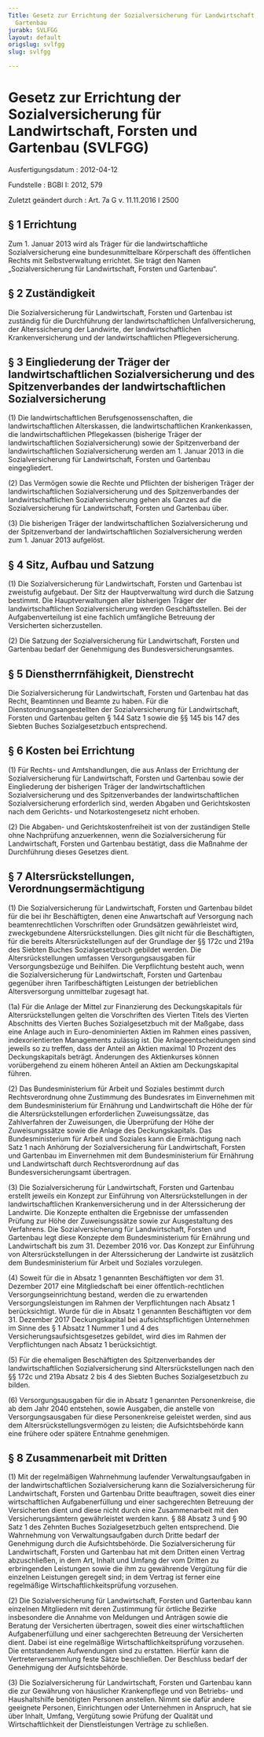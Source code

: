 ```yaml
---
Title: Gesetz zur Errichtung der Sozialversicherung für Landwirtschaft, Forsten und
  Gartenbau
jurabk: SVLFGG
layout: default
origslug: svlfgg
slug: svlfgg

---
```


# Gesetz zur Errichtung der Sozialversicherung für Landwirtschaft, Forsten und Gartenbau (SVLFGG)

Ausfertigungsdatum
:   2012-04-12

Fundstelle
:   BGBl I: 2012, 579

Zuletzt geändert durch
:   Art. 7a G v. 11.11.2016 I 2500


## § 1 Errichtung

Zum 1. Januar 2013 wird als Träger für die landwirtschaftliche
Sozialversicherung eine bundesunmittelbare Körperschaft des
öffentlichen Rechts mit Selbstverwaltung errichtet. Sie trägt den
Namen „Sozialversicherung für Landwirtschaft, Forsten und Gartenbau“.


## § 2 Zuständigkeit

Die Sozialversicherung für Landwirtschaft, Forsten und Gartenbau ist
zuständig für die Durchführung der landwirtschaftlichen
Unfallversicherung, der Alterssicherung der Landwirte, der
landwirtschaftlichen Krankenversicherung und der landwirtschaftlichen
Pflegeversicherung.


## § 3 Eingliederung der Träger der landwirtschaftlichen Sozialversicherung und des Spitzenverbandes der landwirtschaftlichen Sozialversicherung

(1) Die landwirtschaftlichen Berufsgenossenschaften, die
landwirtschaftlichen Alterskassen, die landwirtschaftlichen
Krankenkassen, die landwirtschaftlichen Pflegekassen (bisherige Träger
der landwirtschaftlichen Sozialversicherung) sowie der Spitzenverband
der landwirtschaftlichen Sozialversicherung werden am 1. Januar 2013
in die Sozialversicherung für Landwirtschaft, Forsten und Gartenbau
eingegliedert.

(2) Das Vermögen sowie die Rechte und Pflichten der bisherigen Träger
der landwirtschaftlichen Sozialversicherung und des Spitzenverbandes
der landwirtschaftlichen Sozialversicherung gehen als Ganzes auf die
Sozialversicherung für Landwirtschaft, Forsten und Gartenbau über.

(3) Die bisherigen Träger der landwirtschaftlichen Sozialversicherung
und der Spitzenverband der landwirtschaftlichen Sozialversicherung
werden zum 1. Januar 2013 aufgelöst.


## § 4 Sitz, Aufbau und Satzung

(1) Die Sozialversicherung für Landwirtschaft, Forsten und Gartenbau
ist zweistufig aufgebaut. Der Sitz der Hauptverwaltung wird durch die
Satzung bestimmt. Die Hauptverwaltungen aller bisherigen Träger der
landwirtschaftlichen Sozialversicherung werden Geschäftsstellen. Bei
der Aufgabenverteilung ist eine fachlich umfängliche Betreuung der
Versicherten sicherzustellen.

(2) Die Satzung der Sozialversicherung für Landwirtschaft, Forsten und
Gartenbau bedarf der Genehmigung des Bundesversicherungsamtes.


## § 5 Dienstherrnfähigkeit, Dienstrecht

Die Sozialversicherung für Landwirtschaft, Forsten und Gartenbau hat
das Recht, Beamtinnen und Beamte zu haben. Für die
Dienstordnungsangestellten der Sozialversicherung für Landwirtschaft,
Forsten und Gartenbau gelten § 144 Satz 1 sowie die §§ 145 bis 147 des
Siebten Buches Sozialgesetzbuch entsprechend.


## § 6 Kosten bei Errichtung

(1) Für Rechts- und Amtshandlungen, die aus Anlass der Errichtung der
Sozialversicherung für Landwirtschaft, Forsten und Gartenbau sowie der
Eingliederung der bisherigen Träger der landwirtschaftlichen
Sozialversicherung und des Spitzenverbandes der landwirtschaftlichen
Sozialversicherung erforderlich sind, werden Abgaben und
Gerichtskosten nach dem Gerichts- und Notarkostengesetz nicht erhoben.

(2) Die Abgaben- und Gerichtskostenfreiheit ist von der zuständigen
Stelle ohne Nachprüfung anzuerkennen, wenn die Sozialversicherung für
Landwirtschaft, Forsten und Gartenbau bestätigt, dass die Maßnahme der
Durchführung dieses Gesetzes dient.


## § 7 Altersrückstellungen, Verordnungsermächtigung

(1) Die Sozialversicherung für Landwirtschaft, Forsten und Gartenbau
bildet für die bei ihr Beschäftigten, denen eine Anwartschaft auf
Versorgung nach beamtenrechtlichen Vorschriften oder Grundsätzen
gewährleistet wird, zweckgebundene Altersrückstellungen. Dies gilt
nicht für die Beschäftigten, für die bereits Altersrückstellungen auf
der Grundlage der §§ 172c und 219a des Siebten Buches Sozialgesetzbuch
gebildet werden. Die Altersrückstellungen umfassen Versorgungsausgaben
für Versorgungsbezüge und Beihilfen. Die Verpflichtung besteht auch,
wenn die Sozialversicherung für Landwirtschaft, Forsten und Gartenbau
gegenüber ihren Tarifbeschäftigten Leistungen der betrieblichen
Altersversorgung unmittelbar zugesagt hat.

(1a) Für die Anlage der Mittel zur Finanzierung des Deckungskapitals
für Altersrückstellungen gelten die Vorschriften des Vierten Titels
des Vierten Abschnitts des Vierten Buches Sozialgesetzbuch mit der
Maßgabe, dass eine Anlage auch in Euro-denominierten Aktien im Rahmen
eines passiven, indexorientierten Managements zulässig ist. Die
Anlageentscheidungen sind jeweils so zu treffen, dass der Anteil an
Aktien maximal 10 Prozent des Deckungskapitals beträgt. Änderungen des
Aktienkurses können vorübergehend zu einem höheren Anteil an Aktien am
Deckungskapital führen.

(2) Das Bundesministerium für Arbeit und Soziales bestimmt durch
Rechtsverordnung ohne Zustimmung des Bundesrates im Einvernehmen mit
dem Bundesministerium für Ernährung und Landwirtschaft die Höhe der
für die Altersrückstellungen erforderlichen Zuweisungssätze, das
Zahlverfahren der Zuweisungen, die Überprüfung der Höhe der
Zuweisungssätze sowie die Anlage des Deckungskapitals. Das
Bundesministerium für Arbeit und Soziales kann die Ermächtigung nach
Satz 1 nach Anhörung der Sozialversicherung für Landwirtschaft,
Forsten und Gartenbau im Einvernehmen mit dem Bundesministerium für
Ernährung und Landwirtschaft durch Rechtsverordnung auf das
Bundesversicherungsamt übertragen.

(3) Die Sozialversicherung für Landwirtschaft, Forsten und Gartenbau
erstellt jeweils ein Konzept zur Einführung von Altersrückstellungen
in der landwirtschaftlichen Krankenversicherung und in der
Alterssicherung der Landwirte. Die Konzepte enthalten die Ergebnisse
der umfassenden Prüfung zur Höhe der Zuweisungssätze sowie zur
Ausgestaltung des Verfahrens. Die Sozialversicherung für
Landwirtschaft, Forsten und Gartenbau legt diese Konzepte dem
Bundesministerium für Ernährung und Landwirtschaft bis zum 31.
Dezember 2016 vor. Das Konzept zur Einführung von Altersrückstellungen
in der Alterssicherung der Landwirte ist zusätzlich dem
Bundesministerium für Arbeit und Soziales vorzulegen.

(4) Soweit für die in Absatz 1 genannten Beschäftigten vor dem 31.
Dezember 2017 eine Mitgliedschaft bei einer öffentlich-rechtlichen
Versorgungseinrichtung bestand, werden die zu erwartenden
Versorgungsleistungen im Rahmen der Verpflichtungen nach Absatz 1
berücksichtigt. Wurde für die in Absatz 1 genannten Beschäftigten vor
dem 31. Dezember 2017 Deckungskapital bei aufsichtspflichtigen
Unternehmen im Sinne des § 1 Absatz 1 Nummer 1 und 4 des
Versicherungsaufsichtsgesetzes gebildet, wird dies im Rahmen der
Verpflichtungen nach Absatz 1 berücksichtigt.

(5) Für die ehemaligen Beschäftigten des Spitzenverbandes der
landwirtschaftlichen Sozialversicherung sind Altersrückstellungen nach
den §§ 172c und 219a Absatz 2 bis 4 des Siebten Buches
Sozialgesetzbuch zu bilden.

(6) Versorgungsausgaben für die in Absatz 1 genannten Personenkreise,
die ab dem Jahr 2040 entstehen, sowie Ausgaben, die anstelle von
Versorgungsausgaben für diese Personenkreise geleistet werden, sind
aus dem Altersrückstellungsvermögen zu leisten; die Aufsichtsbehörde
kann eine frühere oder spätere Entnahme genehmigen.


## § 8 Zusammenarbeit mit Dritten

(1) Mit der regelmäßigen Wahrnehmung laufender Verwaltungsaufgaben in
der landwirtschaftlichen Sozialversicherung kann die
Sozialversicherung für Landwirtschaft, Forsten und Gartenbau Dritte
beauftragen, soweit dies einer wirtschaftlichen Aufgabenerfüllung und
einer sachgerechten Betreuung der Versicherten dient und diese nicht
durch eine Zusammenarbeit mit den Versicherungsämtern gewährleistet
werden kann. § 88 Absatz 3 und § 90 Satz 1 des Zehnten Buches
Sozialgesetzbuch gelten entsprechend. Die Wahrnehmung von
Verwaltungsaufgaben durch Dritte bedarf der Genehmigung durch die
Aufsichtsbehörde. Die Sozialversicherung für Landwirtschaft, Forsten
und Gartenbau hat mit dem Dritten einen Vertrag abzuschließen, in dem
Art, Inhalt und Umfang der vom Dritten zu erbringenden Leistungen
sowie die ihm zu gewährende Vergütung für die einzelnen Leistungen
geregelt sind; in dem Vertrag ist ferner eine regelmäßige
Wirtschaftlichkeitsprüfung vorzusehen.

(2) Die Sozialversicherung für Landwirtschaft, Forsten und Gartenbau
kann einzelnen Mitgliedern mit deren Zustimmung für örtliche Bezirke
insbesondere die Annahme von Meldungen und Anträgen sowie die Beratung
der Versicherten übertragen, soweit dies einer wirtschaftlichen
Aufgabenerfüllung und einer sachgerechten Betreuung der Versicherten
dient. Dabei ist eine regelmäßige Wirtschaftlichkeitsprüfung
vorzusehen. Die entstandenen Aufwendungen sind zu erstatten. Hierfür
kann die Vertreterversammlung feste Sätze beschließen. Der Beschluss
bedarf der Genehmigung der Aufsichtsbehörde.

(3) Die Sozialversicherung für Landwirtschaft, Forsten und Gartenbau
kann die zur Gewährung von häuslicher Krankenpflege und von Betriebs-
und Haushaltshilfe benötigten Personen anstellen. Nimmt sie dafür
andere geeignete Personen, Einrichtungen oder Unternehmen in Anspruch,
hat sie über Inhalt, Umfang, Vergütung sowie Prüfung der Qualität und
Wirtschaftlichkeit der Dienstleistungen Verträge zu schließen.

